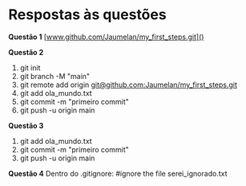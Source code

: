 # Respostas às questões
**Questão 1**
[www.github.com/Jaumelan/my_first_steps.git]()

**Questão 2**

 1. git init
 2. git branch -M "main"
 3. git remote add origin  [git@github.com:Jaumelan/my_first_steps.git](git@github.com:Jaumelan/my_first_steps.git)
 4. git add ola_mundo.txt
 5. git commit -m "primeiro commit"
 6. git push -u origin main
 
**Questão 3**
 1. git add ola_mundo.txt
 2. git commit -m "primeiro commit"
 3. git push -u origin main

**Questão 4**
Dentro do .gitignore:
#ignore the file
serei_ignorado.txt